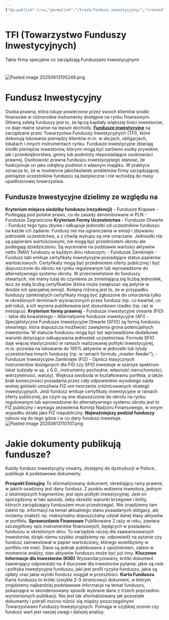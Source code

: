 ```yaml
---
{"dg-publish":true,"permalink":"/trash/fundusz-inwestycyjny/","created":"1970-01-01T01:00:00.000+01:00","updated":"2025-06-16T12:35:01.482+02:00"}
---
```



# TFI (Towarzystwo Funduszy Inwestycyjnych)
Takie firmy specjalne co zarządzają Funduszami Inwestycyjnymi
# 
![Pasted image 20250613105249.png](/img/user/Trash/Pasted%20image%2020250613105249.png)

# Fundusz Inwestycyjny
Osoba prawna, która lokuje powierzone przez swoich klientów środki finansowe w różnorodne instrumenty dostępne na rynku finansowym. Główną zaletą funduszy jest to, że łączą kapitały większej ilości inwestorów, co daje realne szanse na lepsze dochody. [**Fundusze inwestycyjne**](https://www.gstfi.pl/fundusze-inwestycyjne "https://www.gstfi.pl/fundusze-inwestycyjne") są zarządzane przez Towarzystwa Funduszy Inwestycyjnych (TFI), które dokonują lokowania pieniędzy klientów m.in. w akcjach, obligacjach, lokatach i innych instrumentach rynku. Fundusze inwestycyjne zbierają środki pieniężne inwestorów, którymi mogą być zarówno osoby prywatne, jak i przedsiębiorstwa, gminy lub podmioty nieposiadające osobowości prawnej. Osobowość prawna funduszu inwestycyjnego stanowi, że funkcjonuje on jako odrębny podmiot o własnym majątku. W praktyce oznacza to, że w momencie jakichkolwiek problemów firmy zarządzającej pieniądze uczestników funduszu są bezpieczne i nie wchodzą do masy upadłościowej towarzystwa.

## Fundusze  Inwestycyjne dzielimy ze względu na
**Kryterium miejsca siedziby funduszu (rezydencji)**
	- Fundusze Krajowe - Podlegają pod polskie prawo, co do zasady denominowane w PLN
	- Fundusze Zagraniczne
**Kryterium Formy Uczestnictwa**
	- Fundusze Otwarte - Fundusz tego typu zbywa i odkupuje jednostki od uczestników funduszu na każde ich żądanie. Fundusz nie ma ograniczenia w emisji i zbywaniu jednostek uczestnictwa, a z chwilą wykupu są one umarzane. Jednostki nie są papierami wartościowymi, nie mogą być przedmiotem obrotu ale podlegają dziedziczeniu. Są wyceniane na podstawie wartości aktywów netto (NAV) funduszu w każdym dniu roboczym;
	- Fundusze Zamknięte - Fundusz taki emituje certyfikaty inwestycyjne posiadające status papierów wartościowych. Certyfikaty mogą być przedmiotem oferty publicznej i być dopuszczone do obrotu na rynku regulowanym lub wprowadzone do alternatywnego systemu obrotu. W przeciwieństwie do funduszy otwartych, nie mamy tutaj do czynienia ze zmieniającą się liczbą jednostek, lecz ze stałą liczbą certyfikatów (która może zwiększać się jedynie w drodze ich specjalnej emisji). Kolejną różnicą jest to, że w przypadku funduszy zamkniętych certyfikaty mogą być zgłoszone do umorzenia tylko w określonych terminach wyznaczonych przez fundusz (np. co kwartał, co pół roku), a ich wycena publikowana jest stosunkowo rzadko (np. raz w miesiącu).
**Kryterium formy prawnej**
	- Fundusze inwestycyjne otwarte (FIO) - takie dla kowalskiego
	- Alternatywne fundusze inwestycyjne (AFI)
		- Specjalistyczne Fundusze Inwestycyjne Otwarte (SFIO) są formą funduszu otwartego, która dopuszcza możliwość zawężenia grona potencjalnych inwestorów. W statucie funduszu mogą być też wprowadzone dodatkowe warunki dotyczące odkupywania jednostek uczestnictwa. Formuła SFIO daje więcej elastyczności w ramach realizowanej polityki inwestycyjnej, m.in. pozwala na lokowanie do 100% aktywów w jednostki lub tytuły uczestnictwa innych funduszy (np. w ramach formuły „master-feeder”);
		- Fundusze Inwestycyjne Zamknięte (FIZ) - Oprócz klasycznych instrumentów dostępnych dla FIO czy SFIO inwestuje w szersze spektrum lokat (udziały w sp. z 0.0., instrumenty pochodne, własność nieruchomości, wierzytelności, waluty). Większa swoboda w kształtowaniu portfela, a także brak konieczności posiadania przez cały odpowiednio wysokiego salda wolnej gotówki umożliwia FIZ-om tworzenie zróżnicowanych strategii inwestycyjnych. Jeśli fundusz emituje certyfikaty inwestycyjne w ramach oferty publicznej, po czym są one dopuszczone do obrotu na rynku regulowanym lub wprowadzone do alternatywnego systemu obrotu jest to FIZ publiczny i wymaga zezwolenia Komisji Nadzoru Finansowego, w innym wypadku działa jako FIZ niepubliczny.
**Najważniejszy podział funduszy** odnosi się do tego gdzie i w co dany fundusz inwestuje. 
	![Pasted image 20250613110707.png](/img/user/Trash/Pasted%20image%2020250613110707.png)
# Jakie dokumenty publikują fundusze?
Każdy fundusz inwestycyjny otwarty, dostępny do dystrybucji w Polsce , publikuje 4 podstawowe dokumenty.

**Prospekt Emisyjny**
	To sformalizowany dokument, określający ramy prawne, w jakich osadzony jest dany fundusz. Z punktu widzenia inwestora, jednym z istotniejszych fragmentów, jest opis polityki inwestycyjnej. Jest on sporządzony w taki sposób, żeby określić warunki brzegowe i limity, których zarządzający funduszem musi przestrzegać. Nie znajdziemy tam zatem np. informacji na temat aktualnego stanu posiadanych obligacji, ale możemy znaleźć np. maksymalny dopuszczalny udział danej klasy aktywów w portfelu.
**Sprawozdanie Finansowe**
	Publikowane 2 razy w roku, zawiera szczegółowy spis instrumentów finansowych, będących w posiadaniu funduszu w określonym dniu: To narzędzie raczej dla zaawansowanych inwestorów, dzięki niemu szybko znajdziemy np. odpowiedź na pytanie czy fundusz zainwestował w papier wartościowy, którego wolelibyśmy w portfelu nie mieć. Dane są jednak publikowane z opóźnieniem, zatem w momencie analizy, stan aktywów funduszu może być już inny. 
**Kluczowe Informacje dla Inwestorów (KIID)**
	Wystandaryzowany, krótki dokument zawierający odpowiedzi na 4 kluczowe dla inwestorów pytania: jakie są cele i polityka inwestycyjna funduszu, jaki jest profil ryzyka funduszu, jakie są opłaty oraz jakie wyniki fundusz osiągał w przeszłości.
**Karta Funduszu**
	Karta funduszu to krótki (zwykle 2-3 stronicowy) dokument, w którym znajdziemy najbardziej podstawowe informacje na temat funduszu, pokazujące w skondensowany sposób wybrane dane z trzech poprzednio wymienionych publikacji. Nie jest tak sformalizowany jak pozostałe dokumenty i potrafi mocno różnić się między poszczególnymi Towarzystwami Funduszy Inwestycyjnych. Pomaga w szybkiej ocenie czy fundusz wart jest naszej uwagi i dalszej analizy.